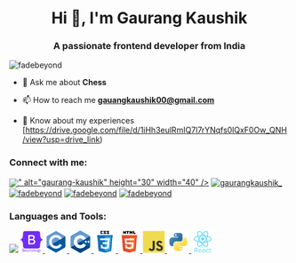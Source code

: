 <h1 align="center">Hi 👋, I'm Gaurang Kaushik</h1>
<h3 align="center">A passionate frontend developer from India</h3>

<p align="left"> <img src="https://komarev.com/ghpvc/?username=fadebeyond&label=Profile%20views&color=0e75b6&style=flat" alt="fadebeyond" /> </p>

- 💬 Ask me about **Chess**

- 📫 How to reach me **gauangkaushik00@gmail.com**

- 📄 Know about my experiences [https://drive.google.com/file/d/1iHh3eulRmIQ7l7rYNqfs0lQxF0Ow_QNH/view?usp=drive_link)

<h3 align="left">Connect with me:</h3>
<p align="left">
<a href="https://linkedin.com/in/gaurang-kaushik/" target="blank"><img align="center" src="<img src="https://cdn.jsdelivr.net/gh/devicons/devicon@latest/icons/linkedin/linkedin-original.svg" />" alt="gaurang-kaushik" height="30" width="40" /></a>
<a href="https://instagram.com/gaurangkaushik_" target="blank"><img align="center" src="https://raw.githubusercontent.com/rahuldkjain/github-profile-readme-generator/master/src/images/icons/Social/instagram.svg" alt="gaurangkaushik_" height="30" width="40" /></a>
<a href="https://www.codechef.com/users/fadebeyond" target="blank"><img align="center" src="https://cdn.jsdelivr.net/npm/simple-icons@3.1.0/icons/codechef.svg" alt="fadebeyond" height="30" width="40" /></a>
<a href="https://www.hackerrank.com/fadebeyond" target="blank"><img align="center" src="https://raw.githubusercontent.com/rahuldkjain/github-profile-readme-generator/master/src/images/icons/Social/hackerrank.svg" alt="fadebeyond" height="30" width="40" /></a>
<a href="https://www.leetcode.com/fadebeyond" target="blank"><img align="center" src="https://raw.githubusercontent.com/rahuldkjain/github-profile-readme-generator/master/src/images/icons/Social/leet-code.svg" alt="fadebeyond" height="30" width="40" /></a>
</p>

<h3 align="left">Languages and Tools:</h3>
<p align="left"><img src="https://cdn.jsdelivr.net/gh/devicons/devicon@latest/icons/java/java-original.svg" /> <a href="https://getbootstrap.com" target="_blank" rel="noreferrer"> <img src="https://raw.githubusercontent.com/devicons/devicon/master/icons/bootstrap/bootstrap-plain-wordmark.svg" alt="bootstrap" width="40" height="40"/> </a> <a href="https://www.cprogramming.com/" target="_blank" rel="noreferrer"> <img src="https://raw.githubusercontent.com/devicons/devicon/master/icons/c/c-original.svg" alt="c" width="40" height="40"/> </a> <a href="https://www.w3schools.com/cpp/" target="_blank" rel="noreferrer"> <img src="https://raw.githubusercontent.com/devicons/devicon/master/icons/cplusplus/cplusplus-original.svg" alt="cplusplus" width="40" height="40"/> </a> <a href="https://www.w3schools.com/css/" target="_blank" rel="noreferrer"> <img src="https://raw.githubusercontent.com/devicons/devicon/master/icons/css3/css3-original-wordmark.svg" alt="css3" width="40" height="40"/> </a> <a href="https://www.w3.org/html/" target="_blank" rel="noreferrer"> <img src="https://raw.githubusercontent.com/devicons/devicon/master/icons/html5/html5-original-wordmark.svg" alt="html5" width="40" height="40"/> </a> <a href="https://developer.mozilla.org/en-US/docs/Web/JavaScript" target="_blank" rel="noreferrer"> <img src="https://raw.githubusercontent.com/devicons/devicon/master/icons/javascript/javascript-original.svg" alt="javascript" width="40" height="40"/> </a> <a href="https://www.python.org" target="_blank" rel="noreferrer"> <img src="https://raw.githubusercontent.com/devicons/devicon/master/icons/python/python-original.svg" alt="python" width="40" height="40"/> </a> <a href="https://reactjs.org/" target="_blank" rel="noreferrer"> <img src="https://raw.githubusercontent.com/devicons/devicon/master/icons/react/react-original-wordmark.svg" alt="react" width="40" height="40"/> </a> </p>


